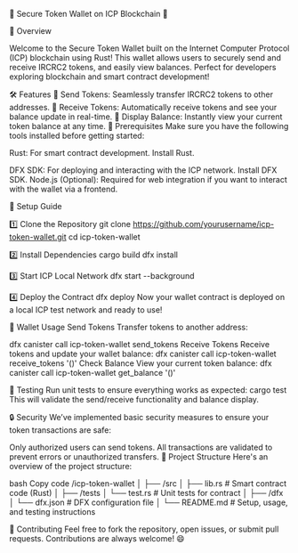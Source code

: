 💼 Secure Token Wallet on ICP Blockchain 💼

🚀 Overview

Welcome to the Secure Token Wallet built on the Internet Computer Protocol (ICP) blockchain using Rust! This wallet allows users to securely send and receive IRCRC2 tokens, and easily view balances. Perfect for developers exploring blockchain and smart contract development!

🛠 Features
🔹 Send Tokens: Seamlessly transfer IRCRC2 tokens to other addresses.
🔹 Receive Tokens: Automatically receive tokens and see your balance update in real-time.
🔹 Display Balance: Instantly view your current token balance at any time.
📝 Prerequisites
Make sure you have the following tools installed before getting started:

Rust: For smart contract development. Install Rust.

DFX SDK: For deploying and interacting with the ICP network. Install DFX SDK.
Node.js (Optional): Required for web integration if you want to interact with the wallet via a frontend.

🚀 Setup Guide

1️⃣ Clone the Repository
git clone https://github.com/yourusername/icp-token-wallet.git
cd icp-token-wallet

2️⃣ Install Dependencies
cargo build
dfx install

3️⃣ Start ICP Local Network
dfx start --background

4️⃣ Deploy the Contract
dfx deploy
Now your wallet contract is deployed on a local ICP test network and ready to use!

🔑 Wallet Usage
Send Tokens
Transfer tokens to another address:


dfx canister call icp-token-wallet send_tokens 
Receive Tokens
Receive tokens and update your wallet balance:
dfx canister call icp-token-wallet receive_tokens '()'
Check Balance
View your current token balance:
dfx canister call icp-token-wallet get_balance '()'

🧪 Testing
Run unit tests to ensure everything works as expected:
cargo test
This will validate the send/receive functionality and balance display.

🔒 Security
We’ve implemented basic security measures to ensure your token transactions are safe:

Only authorized users can send tokens.
All transactions are validated to prevent errors or unauthorized transfers.
📁 Project Structure
Here's an overview of the project structure:

bash
Copy code
/icp-token-wallet
│
├── /src
│   ├── lib.rs          # Smart contract code (Rust)
│
├── /tests
│   └── test.rs         # Unit tests for contract
│
├── /dfx
│   └── dfx.json        # DFX configuration file
│
└── README.md           # Setup, usage, and testing instructions


🤝 Contributing
Feel free to fork the repository, open issues, or submit pull requests. Contributions are always welcome! 😄


